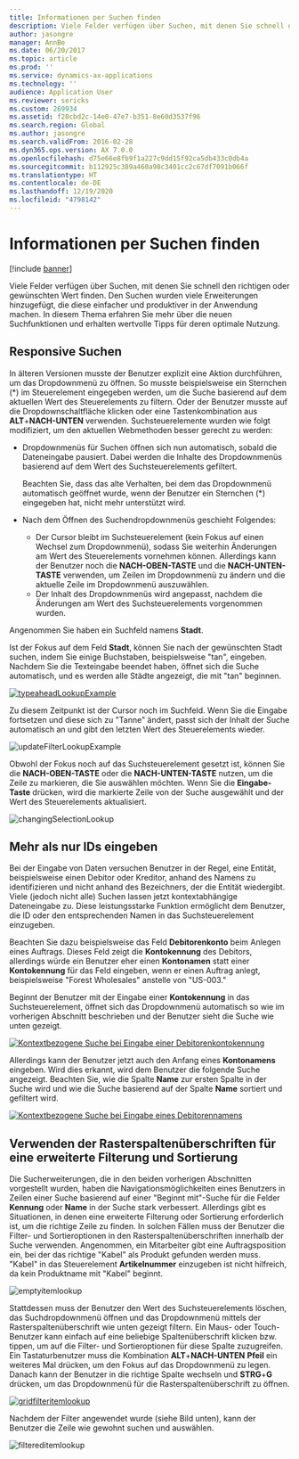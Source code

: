 ```yaml
---
title: Informationen per Suchen finden
description: Viele Felder verfügen über Suchen, mit denen Sie schnell den richtigen oder gewünschten Wert finden. Den Suchen wurden viele Erweiterungen hinzugefügt, die diese einfacher und produktiver in der Anwendung machen. In diesem Thema erfahren Sie mehr über die neuen Suchfunktionen und erhalten wertvolle Tipps für deren optimale Nutzung.
author: jasongre
manager: AnnBe
ms.date: 06/20/2017
ms.topic: article
ms.prod: ''
ms.service: dynamics-ax-applications
ms.technology: ''
audience: Application User
ms.reviewer: sericks
ms.custom: 269934
ms.assetid: f20cbd2c-14e0-47e7-b351-8e60d3537f96
ms.search.region: Global
ms.author: jasongre
ms.search.validFrom: 2016-02-28
ms.dyn365.ops.version: AX 7.0.0
ms.openlocfilehash: d75e66e8fb9f1a227c9dd15f92ca5db433c0db4a
ms.sourcegitcommit: b112925c389a460a98c3401cc2c67df7091b066f
ms.translationtype: HT
ms.contentlocale: de-DE
ms.lasthandoff: 12/19/2020
ms.locfileid: "4798142"
---
```

# <a name="find-information-by-using-lookups"></a>Informationen per Suchen finden

[!include [banner](../includes/banner.md)]

Viele Felder verfügen über Suchen, mit denen Sie schnell den richtigen oder gewünschten Wert finden. Den Suchen wurden viele Erweiterungen hinzugefügt, die diese einfacher und produktiver in der Anwendung machen. In diesem Thema erfahren Sie mehr über die neuen Suchfunktionen und erhalten wertvolle Tipps für deren optimale Nutzung.

## <a name="responsive-lookups"></a>Responsive Suchen

In älteren Versionen musste der Benutzer explizit eine Aktion durchführen, um das Dropdownmenü zu öffnen. So musste beispielsweise ein Sternchen (\*) im Steuerelement eingegeben werden, um die Suche basierend auf dem aktuellen Wert des Steuerelements zu filtern. Oder der Benutzer musste auf die Dropdownschaltfläche klicken oder eine Tastenkombination aus **ALT**+**NACH-UNTEN** verwenden. Suchsteuerelemente wurden wie folgt modifiziert, um den aktuellen Webmethoden besser gerecht zu werden:

- Dropdownmenüs für Suchen öffnen sich nun automatisch, sobald die Dateneingabe pausiert. Dabei werden die Inhalte des Dropdownmenüs basierend auf dem Wert des Suchsteuerelements gefiltert.

    Beachten Sie, dass das alte Verhalten, bei dem das Dropdownmenü automatisch geöffnet wurde, wenn der Benutzer ein Sternchen (\*) eingegeben hat, nicht mehr unterstützt wird.

- Nach dem Öffnen des Suchendropdownmenüs geschieht Folgendes:

    - Der Cursor bleibt im Suchsteuerelement (kein Fokus auf einen Wechsel zum Dropdownmenü), sodass Sie weiterhin Änderungen am Wert des Steuerelements vornehmen können. Allerdings kann der Benutzer noch die **NACH-OBEN-TASTE** und die **NACH-UNTEN-TASTE** verwenden, um Zeilen im Dropdownmenü zu ändern und die aktuelle Zeile im Dropdownmenü auszuwählen.
    - Der Inhalt des Dropdownmenüs wird angepasst, nachdem die Änderungen am Wert des Suchsteuerelements vorgenommen wurden.

Angenommen Sie haben ein Suchfeld namens **Stadt**.

Ist der Fokus auf dem Feld **Stadt**, können Sie nach der gewünschten Stadt suchen, indem Sie einige Buchstaben, beispielsweise "tan", eingeben. Nachdem Sie die Texteingabe beendet haben, öffnet sich die Suche automatisch, und es werden alle Städte angezeigt, die mit "tan" beginnen.

[![typeaheadLookupExample](./media/typeaheadlookupexample.png)](./media/typeaheadlookupexample.png)

Zu diesem Zeitpunkt ist der Cursor noch im Suchfeld. Wenn Sie die Eingabe fortsetzen und diese sich zu "Tanne" ändert, passt sich der Inhalt der Suche automatisch an und gibt den letzten Wert des Steuerelements wieder.

![updateFilterLookupExample](./media/updatefilterlookupexample.png)

Obwohl der Fokus noch auf das Suchsteuerelement gesetzt ist, können Sie die **NACH-OBEN-TASTE** oder die **NACH-UNTEN-TASTE** nutzen, um die Zeile zu markieren, die Sie auswählen möchten. Wenn Sie die **Eingabe-Taste** drücken, wird die markierte Zeile von der Suche ausgewählt und der Wert des Steuerelements aktualisiert.

![changingSelectionLookup](./media/changingselectionlookup.png)

## <a name="typing-in-more-than-ids"></a>Mehr als nur IDs eingeben

Bei der Eingabe von Daten versuchen Benutzer in der Regel, eine Entität, beispielsweise einen Debitor oder Kreditor, anhand des Namens zu identifizieren und nicht anhand des Bezeichners, der die Entität wiedergibt. Viele (jedoch nicht alle) Suchen lassen jetzt kontextabhängige Dateneingabe zu. Diese leistungsstarke Funktion ermöglicht dem Benutzer, die ID oder den entsprechenden Namen in das Suchsteuerelement einzugeben.

Beachten Sie dazu beispielsweise das Feld **Debitorenkonto** beim Anlegen eines Auftrags. Dieses Feld zeigt die **Kontokennung** des Debitors, allerdings würde ein Benutzer eher einen **Kontonamen** statt einer **Kontokennung** für das Feld eingeben, wenn er einen Auftrag anlegt, beispielsweise "Forest Wholesales" anstelle von "US-003."

Beginnt der Benutzer mit der Eingabe einer **Kontokennung** in das Suchsteuerelement, öffnet sich das Dropdownmenü automatisch so wie im vorherigen Abschnitt beschrieben und der Benutzer sieht die Suche wie unten gezeigt.

[![Kontextbezogene Suche bei Eingabe einer Debitorenkontokennung](./media/howtocontextuallookups-1.png)](./media/howtocontextuallookups-1.png)

Allerdings kann der Benutzer jetzt auch den Anfang eines **Kontonamens** eingeben. Wird dies erkannt, wird dem Benutzer die folgende Suche angezeigt. Beachten Sie, wie die Spalte **Name** zur ersten Spalte in der Suche wird und wie die Suche basierend auf der Spalte **Name** sortiert und gefiltert wird.

[![Kontextbezogene Suche bei Eingabe eines Debitorennamens](./media/howtocontextuallookups-2.png)](./media/howtocontextuallookups-2.png)

## <a name="using-grid-column-headers-for-more-advanced-filtering-and-sorting"></a>Verwenden der Rasterspaltenüberschriften für eine erweiterte Filterung und Sortierung

Die Sucherweiterungen, die in den beiden vorherigen Abschnitten vorgestellt wurden, haben die Navigationsmöglichkeiten eines Benutzers in Zeilen einer Suche basierend auf einer "Beginnt mit"-Suche für die Felder **Kennung** oder **Name** in der Suche stark verbessert. Allerdings gibt es Situationen, in denen eine erweiterte Filterung oder Sortierung erforderlich ist, um die richtige Zeile zu finden. In solchen Fällen muss der Benutzer die Filter- und Sortieroptionen in den Rasterspaltenüberschriften innerhalb der Suche verwenden. Angenommen, ein Mitarbeiter gibt eine Auftragsposition ein, bei der das richtige "Kabel" als Produkt gefunden werden muss. "Kabel" in das Steuerelement **Artikelnummer** einzugeben ist nicht hilfreich, da kein Produktname mit "Kabel" beginnt.

![emptyitemlookup](./media/emptyitemlookup.png)

Stattdessen muss der Benutzer den Wert des Suchsteuerelements löschen, das Suchdropdownmenü öffnen und das Dropdownmenü mittels der Rasterspaltenüberschrift wie unten gezeigt filtern. Ein Maus- oder Touch-Benutzer kann einfach auf eine beliebige Spaltenüberschrift klicken bzw. tippen, um auf die Filter- und Sortieroptionen für diese Spalte zuzugreifen. Ein Tastaturbenutzer muss die Kombination **ALT**+**NACH-UNTEN** **Pfeil** ein weiteres Mal drücken, um den Fokus auf das Dropdownmenü zu legen. Danach kann der Benutzer in die richtige Spalte wechseln und **STRG**+**G** drücken, um das Dropdownmenü für die Rasterspaltenüberschrift zu öffnen.

[![gridfilteritemlookup](./media/gridfilteritemlookup.png)](./media/gridfilteritemlookup.png)

Nachdem der Filter angewendet wurde (siehe Bild unten), kann der Benutzer die Zeile wie gewohnt suchen und auswählen.

![filtereditemlookup](./media/filtereditemlookup.png)
